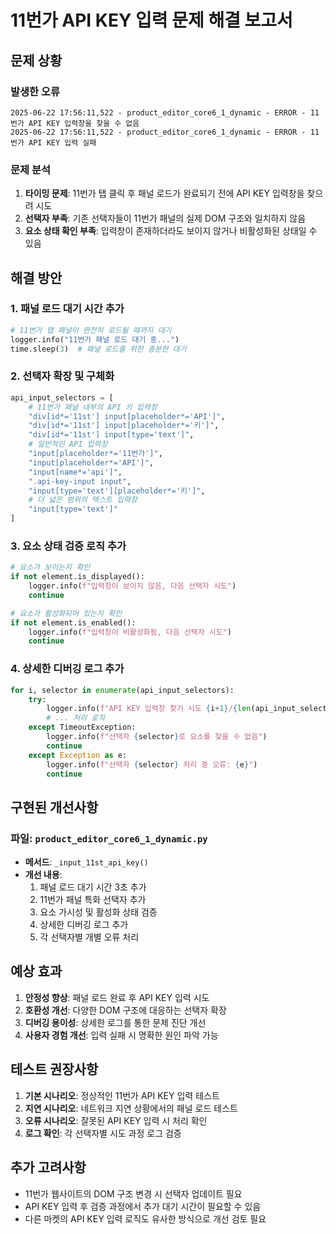 # 11번가 API KEY 입력 문제 해결 보고서

## 문제 상황

### 발생한 오류
```
2025-06-22 17:56:11,522 - product_editor_core6_1_dynamic - ERROR - 11번가 API KEY 입력창을 찾을 수 없음
2025-06-22 17:56:11,522 - product_editor_core6_1_dynamic - ERROR - 11번가 API KEY 입력 실패
```

### 문제 분석
1. **타이밍 문제**: 11번가 탭 클릭 후 패널 로드가 완료되기 전에 API KEY 입력창을 찾으려 시도
2. **선택자 부족**: 기존 선택자들이 11번가 패널의 실제 DOM 구조와 일치하지 않음
3. **요소 상태 확인 부족**: 입력창이 존재하더라도 보이지 않거나 비활성화된 상태일 수 있음

## 해결 방안

### 1. 패널 로드 대기 시간 추가
```python
# 11번가 탭 패널이 완전히 로드될 때까지 대기
logger.info("11번가 패널 로드 대기 중...")
time.sleep(3)  # 패널 로드를 위한 충분한 대기
```

### 2. 선택자 확장 및 구체화
```python
api_input_selectors = [
    # 11번가 패널 내부의 API 키 입력창
    "div[id*='11st'] input[placeholder*='API']",
    "div[id*='11st'] input[placeholder*='키']",
    "div[id*='11st'] input[type='text']",
    # 일반적인 API 입력창
    "input[placeholder*='11번가']",
    "input[placeholder*='API']",
    "input[name*='api']",
    ".api-key-input input",
    "input[type='text'][placeholder*='키']",
    # 더 넓은 범위의 텍스트 입력창
    "input[type='text']"
]
```

### 3. 요소 상태 검증 로직 추가
```python
# 요소가 보이는지 확인
if not element.is_displayed():
    logger.info(f"입력창이 보이지 않음, 다음 선택자 시도")
    continue

# 요소가 활성화되어 있는지 확인
if not element.is_enabled():
    logger.info(f"입력창이 비활성화됨, 다음 선택자 시도")
    continue
```

### 4. 상세한 디버깅 로그 추가
```python
for i, selector in enumerate(api_input_selectors):
    try:
        logger.info(f"API KEY 입력창 찾기 시도 {i+1}/{len(api_input_selectors)}: {selector}")
        # ... 처리 로직
    except TimeoutException:
        logger.info(f"선택자 {selector}로 요소를 찾을 수 없음")
        continue
    except Exception as e:
        logger.info(f"선택자 {selector} 처리 중 오류: {e}")
        continue
```

## 구현된 개선사항

### 파일: `product_editor_core6_1_dynamic.py`
- **메서드**: `_input_11st_api_key()`
- **개선 내용**:
  1. 패널 로드 대기 시간 3초 추가
  2. 11번가 패널 특화 선택자 추가
  3. 요소 가시성 및 활성화 상태 검증
  4. 상세한 디버깅 로그 추가
  5. 각 선택자별 개별 오류 처리

## 예상 효과

1. **안정성 향상**: 패널 로드 완료 후 API KEY 입력 시도
2. **호환성 개선**: 다양한 DOM 구조에 대응하는 선택자 확장
3. **디버깅 용이성**: 상세한 로그를 통한 문제 진단 개선
4. **사용자 경험 개선**: 입력 실패 시 명확한 원인 파악 가능

## 테스트 권장사항

1. **기본 시나리오**: 정상적인 11번가 API KEY 입력 테스트
2. **지연 시나리오**: 네트워크 지연 상황에서의 패널 로드 테스트
3. **오류 시나리오**: 잘못된 API KEY 입력 시 처리 확인
4. **로그 확인**: 각 선택자별 시도 과정 로그 검증

## 추가 고려사항

- 11번가 웹사이트의 DOM 구조 변경 시 선택자 업데이트 필요
- API KEY 입력 후 검증 과정에서 추가 대기 시간이 필요할 수 있음
- 다른 마켓의 API KEY 입력 로직도 유사한 방식으로 개선 검토 필요